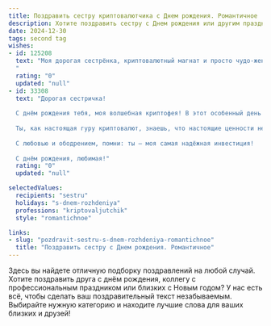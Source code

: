 ```yaml
---
title: Поздравить сестру криптовалютчика c Днем рождения. Романтичное
description: Хотите поздравить сестру c Днем рождения или другим праздником? Наш ИИ создаст незабываемое поздравление, а вы обязательно выделитесь среди других.  
date: 2024-12-30
tags: second tag
wishes:
- id: 125208
  text: "Моя дорогая сестрёнка, криптовалютный магнат и просто чудо-женщина! С Днём рождения! Пусть твой путь, подобно взлёту биткоина, будет полон ярких событий, невероятных успехов и головокружительных высот.  Пусть каждый твой день сияет, как самая редкая и дорогая монета в твоей коллекции, а любовь и счастье окружают тебя, словно надёжный блокчейн, защищая от всех невзгод.  Я люблю тебя безмерно!
  "
  rating: "0"
  updated: "null"
- id: 33308
  text: "Дорогая сестричка!
  
  С днём рождения тебя, моя волшебная криптофея! В этот особенный день хочу пожелать тебе, чтобы каждый инвестиционный шаг приносил только радость и удачу. Пусть твоё сердце будет наполнено яркими моментами, как светлые монеты в блокчейне жизни, а каждый новый день дарит вдохновение и тепло.
  
  Ты, как настоящая гуру криптовалют, знаешь, что настоящие ценности не всегда находятся на поверхностях. Желаю тебе находить красоту и счастье в каждом мгновении, и пусть у тебя будет достаточно смелости следовать своим мечтам, даже когда мир вокруг бушует.
  
  С любовью и ободрением, помни: ты – моя самая надёжная инвестиция!
  
  С днём рождения, любимая!"
  rating: "0"
  updated: "null"

selectedValues:
  recipients: "sestru"
  holidays: "s-dnem-rozhdeniya"
  professions: "kriptovaljutchik"
  style: "romantichnoe"

links:
- slug: "pozdravit-sestru-s-dnem-rozhdeniya-romantichnoe"
  title: "Поздравить сестру c Днем рождения. Романтичное"
---
```


Здесь вы найдете отличную подборку поздравлений на любой случай.
Хотите поздравить друга с днём рождения, коллегу с профессиональным праздником или близких с Новым годом? У нас есть всё, чтобы сделать ваш поздравительный текст незабываемым. Выбирайте нужную категорию и находите лучшие слова для ваших близких и друзей!
